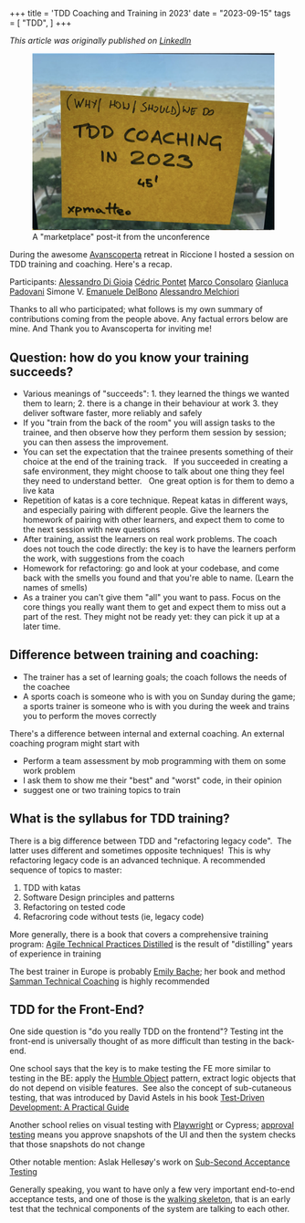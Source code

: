+++
title = 'TDD Coaching and Training in 2023'
date = "2023-09-15"
tags = [
    "TDD",
]
+++

*This article was originally published on [LinkedIn](https://www.linkedin.com/pulse/tdd-coaching-training-2023-matteo-vaccari/ "TDD Coaching and training in 2023")*

<figure>
  <img src="tdd-coaching.png" alt='A giant post-it note with "(why|how|should) we do TDD coaching in 2023"'>
  <figcaption>A "marketplace" post-it from the unconference</figcaption>
</figure>


During the awesome  [Avanscoperta](https://www.linkedin.com/company/avanscoperta-s-r-l-/)  retreat in Riccione I hosted a session on TDD training and coaching. Here's a recap.

Participants:  [Alessandro Di Gioia](https://www.linkedin.com/in/alessandro-di-gioia/)  [Cédric Pontet](https://www.linkedin.com/in/c%C3%A9dric-pontet/)  [Marco Consolaro](https://www.linkedin.com/in/marco-consolaro/)  [Gianluca Padovani](https://www.linkedin.com/in/gpad/)  Simone V.  [Emanuele DelBono](https://www.linkedin.com/in/emanueledb/)  [Alessandro Melchiori](https://www.linkedin.com/in/amelchiori/)

Thanks to all who participated; what follows is my own summary of contributions coming from the people above. Any factual errors below are mine. And Thank you to Avanscoperta for inviting me!

Question: how do you know your training succeeds?
-------------------------------------------------

-   Various meanings of "succeeds": 1. they learned the things we wanted them to learn; 2. there is a change in their behaviour at work 3. they deliver software faster, more reliably and safely
-   If you "train from the back of the room" you will assign tasks to the trainee, and then observe how they perform them session by session; you can then assess the improvement.
-   You can set the expectation that the trainee presents something of their choice at the end of the training track.   If you succeeded in creating a safe environment, they might choose to talk about one thing they feel they need to understand better.   One great option is for them to demo a live kata
-   Repetition of katas is a core technique. Repeat katas in different ways, and especially pairing with different people. Give the learners the homework of pairing with other learners, and expect them to come to the next session with  new questions
-   After training, assist the learners on real work problems. The coach does not touch the code directly: the key is to have the learners perform the work, with suggestions from the coach
-   Homework for refactoring: go and look at your codebase, and come back with the smells you found and that you're able to  name.  (Learn the names of smells)
-   As a trainer you can't give them "all" you want to pass. Focus on the core things you really want them to get and expect them to miss out a part of the rest. They might not be ready yet: they can pick it up at a later time.

Difference between training and coaching:
-----------------------------------------

-   The trainer has a set of learning goals; the coach follows the needs of the coachee
-   A sports coach is someone who is with you on Sunday during the game; a sports trainer is someone who is with you during the week and trains you to perform the moves correctly

There's a difference between internal and external coaching. An external coaching program might start with

-   Perform a team assessment by mob programming with them on some work problem
-   I ask them to show me their "best" and "worst" code, in their opinion
-   suggest one or two training topics to train

What is the syllabus for TDD training?
--------------------------------------

There is a big difference between TDD and "refactoring legacy code".  The latter uses different and sometimes opposite techniques!  This is why refactoring legacy code is an advanced technique. A recommended sequence of topics to master:

1.  TDD with katas
2.  Software Design principles and patterns
3.  Refactoring on tested code
4.  Refacroring code without tests (ie, legacy code)

More generally, there is a book that covers a comprehensive training program:  [Agile Technical Practices Distilled](https://leanpub.com/agiletechnicalpracticesdistilled)  is the result of "distilling" years of experience in training

The best trainer in Europe is probably  [Emily Bache](https://www.linkedin.com/in/emilybache); her book and method  [Samman Technical Coaching](https://sammancoaching.org/)  is highly recommended

TDD for the Front-End?
----------------------

One side question is "do you really TDD on the frontend"? Testing int the front-end is universally thought of as more difficult than testing in the back-end.

One school says that the key is to make testing the FE more similar to testing in the BE: apply the  [Humble Object](https://martinfowler.com/bliki/HumbleObject.html)  pattern, extract logic objects that do not depend on visible features.  See also the concept of sub-cutaneous testing, that was introduced by David Astels in his book  [Test-Driven Development: A Practical Guide](https://www.google.it/books/edition/Test_driven_Development/6awpwcRKpa4C)

Another school relies on visual testing with  [Playwright](https://playwright.dev/)  or Cypress;  [approval testing](https://www.youtube.com/watch?v=0ZVKcFsEp-4)  means you approve snapshots of the UI and then the system checks that those snapshots do not change

Other notable mention: Aslak Hellesøy's work on  [Sub-Second Acceptance Testing](https://www.youtube.com/watch?v=PE_1nh0DdbY)

Generally speaking, you want to have only a few very important end-to-end acceptance tests, and one of those is the  [walking skeleton](https://wiki.c2.com/?WalkingSkeleton), that is an early test that the technical components of the system are talking to each other.
